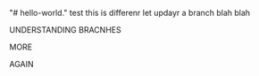 "# hello-world." 
test
this is differenr
let updayr a branch
blah blah

UNDERSTANDING  BRACNHES


MORE


AGAIN
